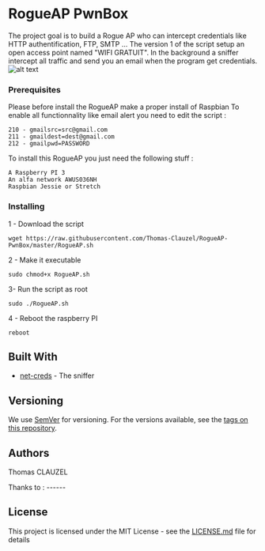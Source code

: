 # RogueAP PwnBox

The project goal is to build a Rogue AP who can intercept credentials like HTTP authentification, FTP, SMTP ...
The version 1 of the script setup an open access point named "WIFI GRATUIT". In the background a sniffer intercept all traffic and send you an email when the program get credentials.
![alt text](https://raw.githubusercontent.com/username/projectname/branch/path/to/img.png)
### Prerequisites
Please before install the RogueAP make a proper install of Raspbian
To enable all functionnality like email alert you need to edit the script : 
```
210 - gmailsrc=src@gmail.com
211 - gmaildest=dest@gmail.com
212 - gmailpwd=PASSWORD
```
To install this RogueAP you just need the following stuff :
```
A Raspberry PI 3
An alfa network AWUS036NH
Raspbian Jessie or Stretch
```
### Installing

1 - Download the script

```
wget https://raw.githubusercontent.com/Thomas-Clauzel/RogueAP-PwnBox/master/RogueAP.sh
```

2 - Make it executable

```
sudo chmod+x RogueAP.sh
```
3- Run the script as root
```
sudo ./RogueAP.sh
```
4 - Reboot the raspberry PI
```
reboot
```
## Built With

* [net-creds](https://github.com/DanMcInerney/net-creds) - The sniffer

## Versioning

We use [SemVer](http://semver.org/) for versioning. For the versions available, see the [tags on this repository](https://github.com/your/project/tags). 

## Authors

Thomas CLAUZEL

Thanks to : ------

## License

This project is licensed under the MIT License - see the [LICENSE.md](LICENSE.md) file for details

